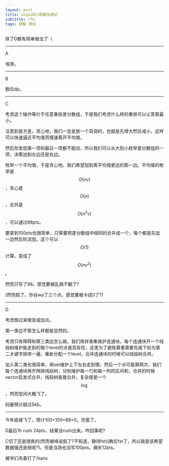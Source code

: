 ```yaml
---
layout: post
title: noip2021题解及游记
subtitle: /fn
tags: 题解 游记
---
```


除了D都有简单做法了（

-----

A

埃筛。

-----

B

数位dp。

-----

C

考虑这个操作等价于任意重排差分数组，于是我们考虑什么样的重排可以让答案最小。

注意到是方差，贪心地，我们一定是放一个双调的，也就是先增大然后减小，这样可以快速逼近平均值而慢速离开平均值。

然后你发现第一项和最后一项都不能动，所以我们可以从大到小枚举差分数组的一项，决策加到左边还是右边。

枚举一个平均值，于是贪心地，我们希望加到离平均值更远的那一边。平均值的枚举是$$O(nv)$$，贪心是$$O(n)$$，总共是$$O(n^2v)$$，可以通过88pts。

要拿到100pts也很简单，只需要把差分数组中相同的合并成一个，每个都是先加一边然后轮流加，这个可以$$O(1)$$计算。变成了$$O(nv^2)$$。

然而只写了88。感觉要被乱搞干翻了?

(然而假了，你谷wa了三个点。感觉要被卡成0了?)

-----

D

考虑倒过来做变成加点。

第一类边不管怎么样都是显然的。

考虑只有障碍和第三类边怎么做。我们用并查集维护连通块，每个连通块开一个线段树维护能走到的每个level的点是否存在，这里为了避免算重需要先按下标为第二关键字排序一遍，重新分配一个level。合并连通块的时候可以线段树合并。

加入第二类也很简单，用set维护上下左右走到哪，然后一个点可能算两次，我们每个连通块再开两排线段树，分别维护每一行和每一列的区间和，合并的时候vector启发式合并，线段树直接合并，复杂度是一个$$\log$$，然而空间大概飞了。

码量预计超过5kb。

-----

今年直接飞了。预计100+100+88+0。完蛋了。

D最后1h rush 24pts，结果没rush出来。咋回事呢?

C切了还是很爽的(然而被峰说假了?不知道，静待fst)(确实fst了，所以我是该希望数据强还是弱呢?)。但是当场也没写100pts，痛失12pts。

被爷们吊着打了/hanx